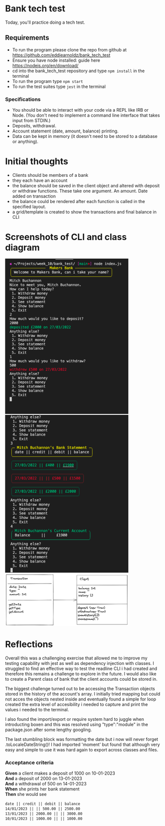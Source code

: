 # Bank tech test

Today, you'll practice doing a tech test.

## Requirements

- To run the program please clone the repo from github at https://github.com/eddiearnoldz/bank_tech_test
- Ensure you have node installed: guide here https://nodejs.org/en/download/
- cd into the bank_tech_test repository and type ```npm install``` in the terminal
- To run the program type ```npm start```
- To run the test suites type ```jest``` in the terminal

### Specifications

* You should be able to interact with your code via a REPL like IRB or Node.  (You don't need to implement a command line interface that takes input from STDIN.)
* Deposits, withdrawal.
* Account statement (date, amount, balance) printing.
* Data can be kept in memory (it doesn't need to be stored to a database or anything).

# Initial thoughts

- Clients should be members of a bank
- they each have an account
- the balance should be saved in the client object and altered with deposit or withdraw functions.    These take one argument. An amount. Date added on transaction
- the balance could be rendered after each function is called in the specified layout.
- a grid/template is created to show the transactions and final balance in CLI


# Screenshots of CLI and class diagram

<img src="images/Screenshot 2022-03-27 at 16.07.18.png" alt="screen shot of CLI" width="400px"/>
<img src="images/Screenshot 2022-03-27 at 16.07.57.png" alt="screen shot of CLI" width="400px"/>
<img src="images/bank_tech_test_class_diagram.png" alt="class diagram" width="400px"/>

# Reflections

Overall this was a challenging exercise that allowed me to improve my testing capability with jest as well as dependency injection with classes. I struggled to find an effective way to test the readline CLI i had created and therefore this remains a challenge to explore in the future. I would also like to create a Parent class of bank that the client accounts could be stored in.

The biggest challenge turned out to be accessing the Transaction objects stored in the history of the account's array. I initially tried mapping but could not acces the objects nested inside and eventually found a simple for loop created the extra level of accesibility i needed to capture and print the values i needed to the terminal.

I also found the import/export or require system hard to juggle when introducting boxen and this was resolved using "type":"module" in the package.json after some lengthy googling.

The last stumbling block was formatting the date but i now will never forget .toLocaleDateString()! I had imported 'moment' but found that although very easy and simple to use it was hard again to export across classes and files.


### Acceptance criteria

**Given** a client makes a deposit of 1000 on 10-01-2023  
**And** a deposit of 2000 on 13-01-2023  
**And** a withdrawal of 500 on 14-01-2023  
**When** she prints her bank statement  
**Then** she would see

```
date || credit || debit || balance
14/01/2023 || || 500.00 || 2500.00
13/01/2023 || 2000.00 || || 3000.00
10/01/2023 || 1000.00 || || 1000.00
```